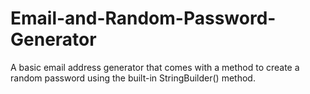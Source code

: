# Email-and-Random-Password-Generator
A basic email address generator that comes with a method to create a random password using the built-in StringBuilder() method.  
